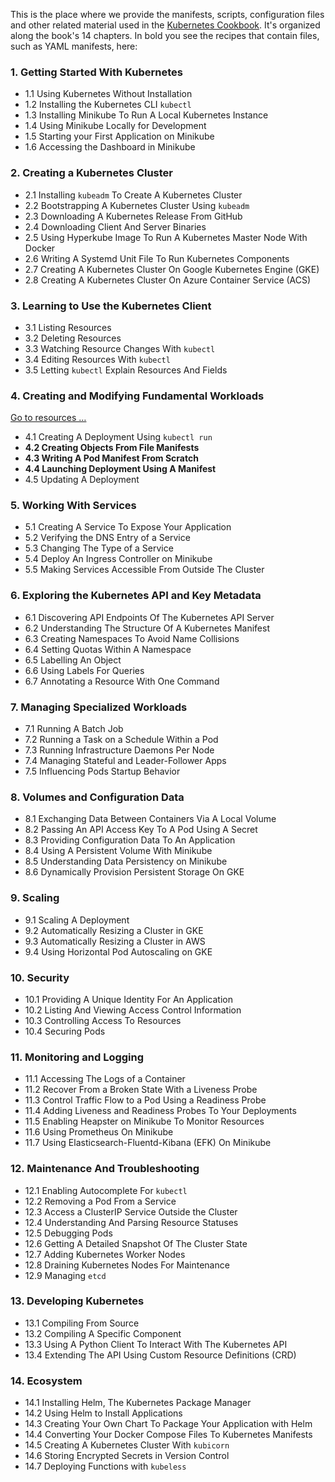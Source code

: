This is the place where we provide the manifests, scripts, configuration files and other related material used in the [Kubernetes Cookbook](http://shop.oreilly.com/product/0636920064947.do). It's organized along the book's 14 chapters. In bold you see the recipes that contain files, such as YAML manifests, here:

### 1. Getting Started With Kubernetes

- 1.1 Using Kubernetes Without Installation
- 1.2 Installing the Kubernetes CLI `kubectl`
- 1.3 Installing Minikube To Run A Local Kubernetes Instance
- 1.4 Using Minikube Locally for Development
- 1.5 Starting your First Application on Minikube
- 1.6 Accessing the Dashboard in Minikube

### 2. Creating a Kubernetes Cluster

- 2.1 Installing `kubeadm` To Create A Kubernetes Cluster
- 2.2 Bootstrapping A Kubernetes Cluster Using `kubeadm`
- 2.3 Downloading A Kubernetes Release From GitHub
- 2.4 Downloading Client And Server Binaries
- 2.5 Using Hyperkube Image To Run A Kubernetes Master Node With Docker
- 2.6 Writing A Systemd Unit File To Run Kubernetes Components
- 2.7 Creating A Kubernetes Cluster On Google Kubernetes Engine (GKE)
- 2.8 Creating A Kubernetes Cluster On Azure Container Service (ACS)

### 3. Learning to Use the Kubernetes Client

- 3.1 Listing Resources
- 3.2 Deleting Resources
- 3.3 Watching Resource Changes With `kubectl`
- 3.4 Editing Resources With `kubectl`
- 3.5 Letting `kubectl` Explain Resources And Fields

### 4. Creating and Modifying Fundamental Workloads

[Go to resources …](ch04/)

- 4.1 Creating A Deployment Using `kubectl run`
- **4.2 Creating Objects From File Manifests**
- **4.3 Writing A Pod Manifest From Scratch**
- **4.4 Launching Deployment Using A Manifest**
- 4.5 Updating A Deployment

### 5. Working With Services

- 5.1 Creating A Service To Expose Your Application
- 5.2 Verifying the DNS Entry of a Service
- 5.3 Changing The Type of a Service
- 5.4 Deploy An Ingress Controller on Minikube
- 5.5 Making Services Accessible From Outside The Cluster

### 6. Exploring the Kubernetes API and Key Metadata

- 6.1 Discovering API Endpoints Of The Kubernetes API Server
- 6.2 Understanding The Structure Of A Kubernetes Manifest
- 6.3 Creating Namespaces To Avoid Name Collisions
- 6.4 Setting Quotas Within A Namespace
- 6.5 Labelling An Object
- 6.6 Using Labels For Queries
- 6.7 Annotating a Resource With One Command

### 7. Managing Specialized Workloads

- 7.1 Running A Batch Job
- 7.2 Running a Task on a Schedule Within a Pod
- 7.3 Running Infrastructure Daemons Per Node
- 7.4 Managing Stateful and Leader-Follower Apps
- 7.5 Influencing Pods Startup Behavior

### 8. Volumes and Configuration Data

- 8.1 Exchanging Data Between Containers Via A Local Volume
- 8.2 Passing An API Access Key To A Pod Using A Secret
- 8.3 Providing Configuration Data To An Application
- 8.4 Using A Persistent Volume With Minikube
- 8.5 Understanding Data Persistency on Minikube
- 8.6 Dynamically Provision Persistent Storage On GKE

### 9. Scaling

- 9.1 Scaling A Deployment
- 9.2 Automatically Resizing a Cluster in GKE
- 9.3 Automatically Resizing a Cluster in AWS
- 9.4 Using Horizontal Pod Autoscaling on GKE

### 10. Security

- 10.1 Providing A Unique Identity For An Application
- 10.2 Listing And Viewing Access Control Information
- 10.3 Controlling Access To Resources
- 10.4 Securing Pods

### 11. Monitoring and Logging

- 11.1 Accessing The Logs of a Container
- 11.2 Recover From a Broken State With a Liveness Probe
- 11.3 Control Traffic Flow to a Pod Using a Readiness Probe
- 11.4 Adding Liveness and Readiness Probes To Your Deployments
- 11.5 Enabling Heapster on Minikube To Monitor Resources
- 11.6 Using Prometheus On Minikube
- 11.7 Using Elasticsearch-Fluentd-Kibana (EFK) On Minikube

### 12. Maintenance And Troubleshooting

- 12.1 Enabling Autocomplete For `kubectl`
- 12.2 Removing a Pod From a Service
- 12.3 Access a ClusterIP Service Outside the Cluster
- 12.4 Understanding And Parsing Resource Statuses
- 12.5 Debugging Pods
- 12.6 Getting A Detailed Snapshot Of The Cluster State
- 12.7 Adding Kubernetes Worker Nodes
- 12.8 Draining Kubernetes Nodes For Maintenance
- 12.9 Managing `etcd`

### 13. Developing Kubernetes

- 13.1 Compiling From Source
- 13.2 Compiling A Specific Component
- 13.3 Using A Python Client To Interact With The Kubernetes API
- 13.4 Extending The API Using Custom Resource Definitions (CRD)

### 14. Ecosystem

- 14.1 Installing Helm, The Kubernetes Package Manager
- 14.2 Using Helm to Install Applications
- 14.3 Creating Your Own Chart To Package Your Application with Helm
- 14.4 Converting Your Docker Compose Files To Kubernetes Manifests
- 14.5 Creating A Kubernetes Cluster With `kubicorn`
- 14.6 Storing Encrypted Secrets in Version Control
- 14.7 Deploying Functions with `kubeless`
